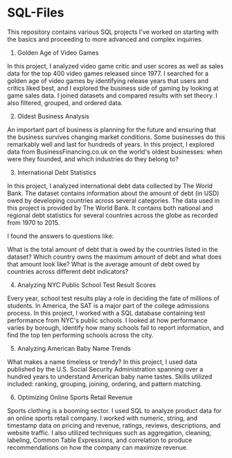 # SQL-Files
This repository contains various SQL projects I've worked on starting with the basics and proceeding to more advanced and complex inquiries. 

1. Golden Age of Video Games

In this project, I analyzed video game critic and user scores as well as sales data for the top 400 video games released since 1977. I searched for a golden age of video games by identifying release years that users and critics liked best, and I explored the business side of gaming by looking at game sales data. I joined datasets and compared results with set theory. I also filtered, grouped, and ordered data. 

2. Oldest Business Analysis

An important part of business is planning for the future and ensuring that the business survives changing market conditions. Some businesses do this remarkably well and last for hundreds of years. In this project, I explored data from BusinessFinancing.co.uk on the world's oldest businesses: when were they founded, and which industries do they belong to?

3. International Debt Statistics

In this project, I analyzed international debt data collected by The World Bank. The dataset contains information about the amount of debt (in USD) owed by developing countries across several categories. The data used in this project is provided by The World Bank. It contains both national and regional debt statistics for several countries across the globe as recorded from 1970 to 2015.

I found the answers to questions like:

What is the total amount of debt that is owed by the countries listed in the dataset?
Which country owns the maximum amount of debt and what does that amount look like?
What is the average amount of debt owed by countries across different debt indicators?

4. Analyzing NYC Public School Test Result Scores

Every year, school test results play a role in deciding the fate of millions of students. In America, the SAT is a major part of the college admissions process. In this project, I worked with a SQL database containing test performance from NYC's public schools. I looked at how performance varies by borough, identify how many schools fail to report information, and find the top ten performing schools across the city.

5. Analyzing American Baby Name Trends

What makes a name timeless or trendy? In this project, I used data published by the U.S. Social Security Administration spanning over a hundred years to understand American baby name tastes. Skills utilized included: ranking, grouping, joining, ordering, and pattern matching.

6. Optimizing Online Sports Retail Revenue

Sports clothing is a booming sector. I used SQL to analyze product data for an online sports retail company. I worked with numeric, string, and timestamp data on pricing and revenue, ratings, reviews, descriptions, and website traffic. I also utilized techniques such as aggregation, cleaning, labeling, Common Table Expressions, and correlation to produce recommendations on how the company can maximize revenue.

